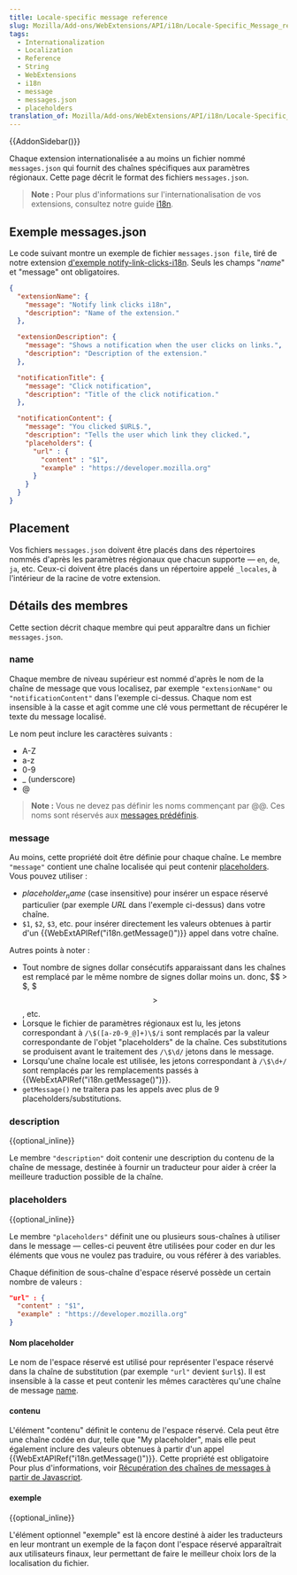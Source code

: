 ```yaml
---
title: Locale-specific message reference
slug: Mozilla/Add-ons/WebExtensions/API/i18n/Locale-Specific_Message_reference
tags:
  - Internationalization
  - Localization
  - Reference
  - String
  - WebExtensions
  - i18n
  - message
  - messages.json
  - placeholders
translation_of: Mozilla/Add-ons/WebExtensions/API/i18n/Locale-Specific_Message_reference
---
```

{{AddonSidebar()}}

Chaque extension internationalisée a au moins un fichier nommé `messages.json` qui fournit des chaînes spécifiques aux paramètres régionaux. Cette page décrit le format des fichiers `messages.json`.

> **Note :** Pour plus d'informations sur l'internationalisation de vos extensions, consultez notre guide [i18n](/fr/Add-ons/WebExtensions/WebExtension_i18n).

## Exemple messages.json

Le code suivant montre un exemple de fichier `messages.json file`, tiré de notre extension [d'exemple notify-link-clicks-i18n](https://github.com/mdn/webextensions-examples/tree/master/notify-link-clicks-i18n). Seuls les champs "_name_" et "message" ont obligatoires.

```json
{
  "extensionName": {
    "message": "Notify link clicks i18n",
    "description": "Name of the extension."
  },

  "extensionDescription": {
    "message": "Shows a notification when the user clicks on links.",
    "description": "Description of the extension."
  },

  "notificationTitle": {
    "message": "Click notification",
    "description": "Title of the click notification."
  },

  "notificationContent": {
    "message": "You clicked $URL$.",
    "description": "Tells the user which link they clicked.",
    "placeholders": {
      "url" : {
        "content" : "$1",
        "example" : "https://developer.mozilla.org"
      }
    }
  }
}
```

## Placement

Vos fichiers `messages.json` doivent être placés dans des répertoires nommés d'après les paramètres régionaux que chacun supporte — `en`, `de`, `ja`, etc. Ceux-ci doivent être placés dans un répertoire appelé `_locales`, à l'intérieur de la racine de votre extension.

## Détails des membres

Cette section décrit chaque membre qui peut apparaître dans un fichier `messages.json`.

### name

Chaque membre de niveau supérieur est nommé d'après le nom de la chaîne de message que vous localisez, par exemple `"extensionName"` ou `"notificationContent"` dans l'exemple ci-dessus. Chaque nom est insensible à la casse et agit comme une clé vous permettant de récupérer le texte du message localisé.

Le nom peut inclure les caractères suivants :

- A-Z
- a-z
- 0-9
- \_ (underscore)
- @

> **Note :** Vous ne devez pas définir les noms commençant par @@. Ces noms sont réservés aux [messages prédéfinis](/fr/Add-ons/WebExtensions/Internationalization#Predefined_messages).

### message

Au moins, cette propriété doit être définie pour chaque chaîne. Le membre `"message"` contient une chaîne localisée qui peut contenir [placeholders](#placeholders). Vous pouvez utiliser :

- _$placeholder_name$_ (case insensitive) pour insérer un espace réservé particulier (par exemple $URL$ dans l'exemple ci-dessus) dans votre chaîne.
- `$1`, `$2`, `$3`, etc. pour insérer directement les valeurs obtenues à partir d'un {{WebExtAPIRef("i18n.getMessage()")}} appel dans votre chaîne.

Autres points à noter :

- Tout nombre de signes dollar consécutifs apparaissant dans les chaînes est remplacé par le même nombre de signes dollar moins un. donc, $$ > $, $$$ > $$, etc.
- Lorsque le fichier de paramètres régionaux est lu, les jetons correspondant à  `/\$([a-z0-9_@]+)\$/i` sont remplacés par la valeur correspondante de l'objet "placeholders" de la chaîne. Ces substitutions se produisent avant le traitement des  `/\$\d/` jetons dans le message.
- Lorsqu'une chaîne locale est utilisée, les jetons correspondant à `/\$\d+/` sont remplacés par les remplacements passés à {{WebExtAPIRef("i18n.getMessage()")}}.
- `getMessage()` ne traitera pas les appels avec plus de 9 placeholders/substitutions.

### description

{{optional_inline}}

Le membre `"description"` doit contenir une description du contenu de la chaîne de message, destinée à fournir un traducteur pour aider à créer la meilleure traduction possible de la chaîne.

### placeholders

{{optional_inline}}

Le membre `"placeholders"` définit une ou plusieurs sous-chaînes à utiliser dans le message — celles-ci peuvent être utilisées pour coder en dur les éléments que vous ne voulez pas traduire, ou vous référer à des variables.

Chaque définition de sous-chaîne d'espace réservé possède un certain nombre de valeurs :

```json
"url" : {
  "content" : "$1",
  "example" : "https://developer.mozilla.org"
}
```

#### Nom placeholder

Le nom de l'espace réservé est utilisé pour représenter l'espace réservé dans la chaîne de substitution (par exemple `"url"` devient `$url$`). Il est insensible à la casse et peut contenir les mêmes caractères qu'une chaîne de message [name](#name).

#### contenu

L'élément "contenu" définit le contenu de l'espace réservé. Cela peut être une chaîne codée en dur, telle que "My placeholder", mais elle peut également inclure des valeurs obtenues à partir d'un appel {{WebExtAPIRef("i18n.getMessage()")}}. Cette propriété est obligatoire Pour plus d'informations, voir [Récupération des chaînes de messages à partir de Javascript](/fr/Add-ons/WebExtensions/Internationalization#Retrieving_message_strings_from_JavaScript).

#### exemple

{{optional_inline}}

L'élément optionnel "exemple" est là encore destiné à aider les traducteurs en leur montrant un exemple de la façon dont l'espace réservé apparaîtrait aux utilisateurs finaux, leur permettant de faire le meilleur choix lors de la localisation du fichier.
